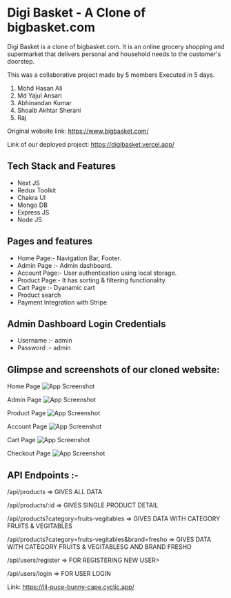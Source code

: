 
# Digi Basket - A Clone of bigbasket.com

Digi Basket is a clone of bigbasket.com. It is an online grocery shopping and supermarket that delivers personal and household needs to the customer's doorstep.

This was a collaborative project made by 5 members Executed in 5 days.
1) Mohd Hasan Ali
2) Md Yajul Ansari
3) Abhinandan Kumar
4) Shoaib Akhtar Sherani
5) Raj



Original website link: https://www.bigbasket.com/

Link of our deployed project: https://digibasket.vercel.app/
## Tech Stack and Features

- Next JS
- Redux Toolkit
- Chakra UI
- Mongo DB
- Express JS
- Node JS

## Pages and features
- Home Page:- Navigation Bar, Footer.
- Admin Page :- Admin dashboard.
- Account Page:- User authentication using local storage.
- Product Page:- It has sorting & filtering functionality.
- Cart Page :- Dyanamic cart
- Product search
- Payment Integration with Stripe

## Admin Dashboard Login Credentials
- Username :- admin
- Password :- admin

## Glimpse and screenshots of our cloned website:

Home Page
![App Screenshot](https://i.ibb.co/LYsZ2MY/home.png)

Admin Page
![App Screenshot](https://i.ibb.co/YBMhsbj/admin.png)

Product Page
![App Screenshot](https://i.ibb.co/k6HvXRx/product.png)

Account Page
![App Screenshot](https://i.ibb.co/b59hFR7/account.png)

Cart Page
![App Screenshot](https://i.ibb.co/8Drv09G/cart.png)

Checkout Page
![App Screenshot](https://i.ibb.co/3mg152Y/payment.png)

## API Endpoints :-

<!-- GETTING DATA -->

<p>/api/products => GIVES ALL DATA</p>
<p>/api/products/:id => GIVES SINGLE PRODUCT DETAIL</p>
<p>/api/products?category=fruits-vegitables => GIVES DATA WITH CATEGORY FRUITS & VEGITABLES</p>
<p>/api/products?category=fruits-vegitables&brand=fresho => GIVES DATA WITH CATEGORY FRUITS & VEGITABLESG AND BRAND FRESHO</p>


<!-- LOGIN AND REGISTER -->


<p>/api/users/register => FOR REGISTERING NEW USER></p>
<p>/api/users/login => FOR USER LOGIN</p>

<!-- Deployed LINk -->
Link: https://ill-puce-bunny-cape.cyclic.app/


